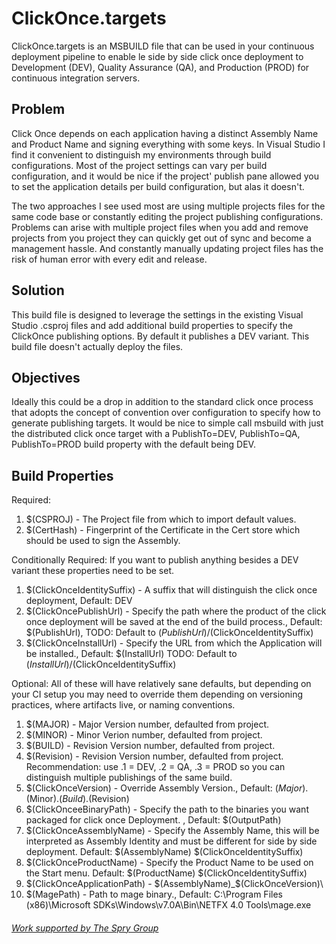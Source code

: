 

ClickOnce.targets
=======================

ClickOnce.targets is an MSBUILD file that can be used in your continuous deployment pipeline to enable le side by side click once deployment to Development (DEV), Quality Assurance (QA), and Production (PROD) for continuous integration servers.

Problem
---

Click Once depends on each application having a distinct Assembly Name and Product Name and signing everything with some keys. In Visual Studio I find it convenient to distinguish my environments through build configurations. Most of the project settings can vary per build configuration, and it would be nice if the project' publish pane allowed you to set the application details per build configuration, but alas it doesn't. 

The two approaches I see used most are using multiple projects files for the same code base or constantly editing the project publishing configurations. Problems can arise with multiple project files when you add and remove projects from you project they can quickly get out of sync and become a management hassle. And constantly manually updating project files has the risk of human error with every edit and release. 

Solution
--------
This build file is designed to leverage the settings in the existing Visual Studio .csproj files and add additional build properties to specify the ClickOnce publishing options. By default it publishes a DEV variant. This build file doesn't actually deploy the files. 

Objectives
----------

Ideally this could be a drop in addition to the standard click once process that adopts the concept of convention over configuration to specify how to generate publishing targets. It would be nice to simple call msbuild with just the distributed click once target with a PublishTo=DEV, PublishTo=QA, PublishTo=PROD build property with the default being DEV. 

Build Properties
----------------
Required:

 1. $(CSPROJ) - The Project file from which to import default values.
 1. $(CertHash) - Fingerprint of the Certificate in the Cert store which should be used to sign the Assembly.

Conditionally Required:
 If you want to publish anything besides a DEV variant these properties need to be set.

 1. $(ClickOnceIdentitySuffix) - A suffix that will distinguish the click once deployment, Default: DEV
 1. $(ClickOncePublishUrl) - Specify the path where the product of the click once deployment will be saved at the end of the build process.,  Default: $(PublishUrl), TODO: Default to $(PublishUrl)/$(ClickOnceIdentitySuffix)
 1. $(ClickOnceInstallUrl) - Specify the URL from which the Application will be installed., Default: $(InstallUrl)  TODO: Default to $(InstallUrl)/$(ClickOnceIdentitySuffix)

Optional:
 All of these will have relatively sane defaults, but depending on your CI setup you may need to override them depending on versioning practices, where artifacts live, or naming conventions.

 1. $(MAJOR) - Major Version number, defaulted from project.
 1. $(MINOR) - Minor Verion number, defaulted from project.
 1. $(BUILD) -  Revision Version number, defaulted from project.
 1. $(Revision) - Revision Version number, defaulted from project. Recommendation: use .1 = DEV, .2 = QA, .3 = PROD so you can distinguish multiple publishings of the same build.
 1. $(ClickOnceVersion) - Override Assembly Version., Default: $(Major).$(Minor).$(Build).$(Revision)
 1. $(ClickOnceeBinaryPath) - Specify the path to the binaries you want packaged for click once Deployment. , Default: $(OutputPath)
 1. $(ClickOnceAssemblyName) - Specify the Assembly Name, this will be interpreted as Assembly Identity and must be different for side by side deployment. Default: $(AssemblyName) $(ClickOnceIdentitySuffix)
 1. $(ClickOnceProductName) -  Specify the Product Name to be used on the Start menu. Default: $(ProductName) $(ClickOnceIdentitySuffix)
 1. $(ClickOnceApplicationPath) - $(AssemblyName)_$(ClickOnceVersion)\
 1. $(MagePath) - Path to mage binary., Default: C:\Program Files (x86)\Microsoft SDKs\Windows\v7.0A\Bin\NETFX 4.0 Tools\mage.exe


<a href="http://spry-group.com"><h6>Work supported by The Spry Group</h6></a>
 



